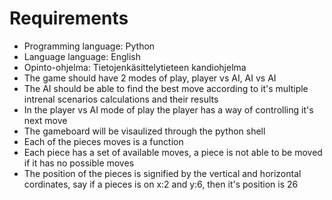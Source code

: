 # Requirements
- Programming language: Python
- Language language: English
- Opinto-ohjelma: Tietojenkäsittelytieteen kandiohjelma
- The game should have 2 modes of play, player vs AI, AI vs AI
- The AI should be able to find the best move according to it's multiple intrenal scenarios calculations and their results
- In the player vs AI mode of play the player has a way of controlling it's next move
- The gameboard will be visaulized through the python shell
- Each of the pieces moves is a function
- Each piece has a set of available moves, a piece is not able to be moved if it has no possible moves
- The position of the pieces is signified by the vertical and horizontal cordinates, say if a pieces is on x:2 and y:6, then it's position is 26
